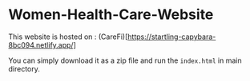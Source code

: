 # Women-Health-Care-Website

This website is hosted on : 
(CareFi)[https://startling-capybara-8bc094.netlify.app/]

You can simply download it as a zip file and run the `index.html` in main directory.
